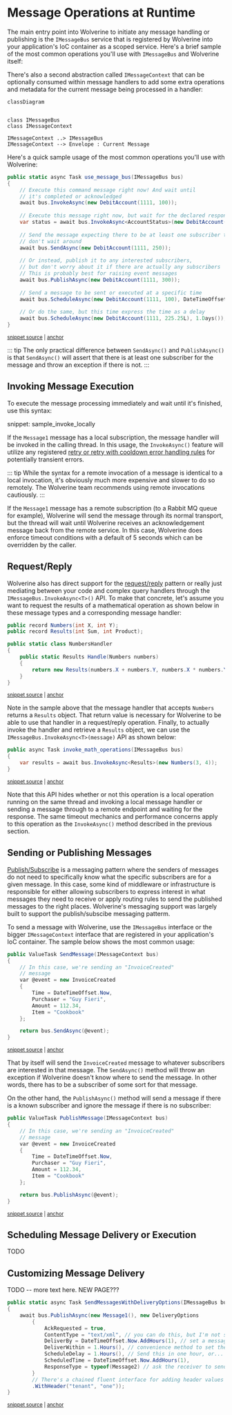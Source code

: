 # Message Operations at Runtime

The main entry point into Wolverine to initiate any message handling or publishing is the `IMessageBus` service
that is registered by Wolverine into your application's IoC container as a scoped service. Here's a brief sample
of the most common operations you'll use with `IMessageBus` and Wolverine itself:

There's also a second abstraction called `IMessageContext` that can be optionally consumed
within message handlers to add some extra operations and metadata for the
current message being processed in a handler:

```mermaid
classDiagram
    

class IMessageBus
class IMessageContext

IMessageContext ..> IMessageBus
IMessageContext --> Envelope : Current Message
```

Here's a quick sample usage of the most common operations you'll use with Wolverine:

<!-- snippet: sample_message_bus_basics -->
<a id='snippet-sample_message_bus_basics'></a>
```cs
public static async Task use_message_bus(IMessageBus bus)
{
    // Execute this command message right now! And wait until
    // it's completed or acknowledged
    await bus.InvokeAsync(new DebitAccount(1111, 100));
    
    // Execute this message right now, but wait for the declared response
    var status = await bus.InvokeAsync<AccountStatus>(new DebitAccount(1111, 250));
    
    // Send the message expecting there to be at least one subscriber to be executed later, but
    // don't wait around
    await bus.SendAsync(new DebitAccount(1111, 250));
    
    // Or instead, publish it to any interested subscribers, 
    // but don't worry about it if there are actually any subscribers
    // This is probably best for raising event messages
    await bus.PublishAsync(new DebitAccount(1111, 300));
    
    // Send a message to be sent or executed at a specific time
    await bus.ScheduleAsync(new DebitAccount(1111, 100), DateTimeOffset.UtcNow.AddDays(1));
    
    // Or do the same, but this time express the time as a delay
    await bus.ScheduleAsync(new DebitAccount(1111, 225.25L), 1.Days());
}
```
<sup><a href='https://github.com/JasperFx/wolverine/blob/main/src/Samples/DocumentationSamples/MessageBusBasics.cs#L8-L35' title='Snippet source file'>snippet source</a> | <a href='#snippet-sample_message_bus_basics' title='Start of snippet'>anchor</a></sup>
<!-- endSnippet -->

::: tip
The only practical difference between `SendAsync()` and `PublishAsync()` is that `SendAsync()` will assert that there is at least
one subscriber for the message and throw an exception if there is not.
:::

## Invoking Message Execution

To execute the message processing immediately and wait until it's finished, use this syntax:

snippet: sample_invoke_locally

If the `Message1` message has a local subscription, the message handler will be invoked in the calling thread. In this usage, the `InvokeAsync()` feature will utilize any registered [retry or retry with cooldown error handling rules](/guide/handlers/error-handling)
for potentially transient errors.

::: tip
While the syntax for a remote invocation of a message is identical to a local invocation, it's obviously much more expensive
and slower to do so remotely. The Wolverine team recommends using remote invocations cautiously.
:::

If the `Message1` message has a remote subscription (to a Rabbit MQ queue for example), Wolverine will send the message through its
normal transport, but the thread will wait until Wolverine receives an acknowledgement message back from the remote service. In this
case, Wolverine does enforce timeout conditions with a default of 5 seconds which can be overridden by the caller.

## Request/Reply

Wolverine also has direct support for the [request/reply](https://www.enterpriseintegrationpatterns.com/RequestReply.html) pattern or really just mediating between your code and complex query handlers through
the `IMessageBus.InvokeAsync<T>()` API. To make that concrete, let's assume you want to request the results of a mathematical operation as shown below
in these message types and a corresponding message handler:

<!-- snippet: sample_numbers_and_results_for_request_response -->
<a id='snippet-sample_numbers_and_results_for_request_response'></a>
```cs
public record Numbers(int X, int Y);
public record Results(int Sum, int Product);

public static class NumbersHandler
{
    public static Results Handle(Numbers numbers)
    {
        return new Results(numbers.X + numbers.Y, numbers.X * numbers.Y);
    }
}
```
<sup><a href='https://github.com/JasperFx/wolverine/blob/main/src/Samples/DocumentationSamples/MessageBusBasics.cs#L80-L93' title='Snippet source file'>snippet source</a> | <a href='#snippet-sample_numbers_and_results_for_request_response' title='Start of snippet'>anchor</a></sup>
<!-- endSnippet -->

Note in the sample above that the message handler that accepts `Numbers` returns a `Results` object. That return value is necessary for Wolverine to be able to
use that handler in a request/reply operation. Finally, to actually invoke the handler and retrieve a `Results` object, we can use the `IMessageBus.InvokeAsync<T>(message)`
API as shown below:

<!-- snippet: sample_using_invoke_with_response_type -->
<a id='snippet-sample_using_invoke_with_response_type'></a>
```cs
public async Task invoke_math_operations(IMessageBus bus)
{
    var results = await bus.InvokeAsync<Results>(new Numbers(3, 4));
}
```
<sup><a href='https://github.com/JasperFx/wolverine/blob/main/src/Samples/DocumentationSamples/MessageBusBasics.cs#L47-L54' title='Snippet source file'>snippet source</a> | <a href='#snippet-sample_using_invoke_with_response_type' title='Start of snippet'>anchor</a></sup>
<!-- endSnippet -->

Note that this API hides whether or not this operation is a local operation running on the same thread and invoking a local message handler or sending a message through to a remote
endpoint and waiting for the response. The same timeout mechanics and performance concerns apply to this operation as the `InvokeAsync()` method described in the previous section.

## Sending or Publishing Messages

[Publish/Subscribe](https://docs.microsoft.com/en-us/azure/architecture/patterns/publisher-subscriber) is a messaging pattern where the senders of messages do not need to specifically know what the specific subscribers are for a given message. In this case, some kind of middleware or infrastructure is responsible for either allowing subscribers to express interest in what messages they need to receive or apply routing rules to send the published messages to the right places. Wolverine's messaging support was largely built to support the publish/subscibe messaging patterm.

To send a message with Wolverine, use the `IMessageBus` interface or the bigger `IMessageContext` interface that
are registered in your application's IoC container. The sample below shows the most common usage:

<!-- snippet: sample_sending_message_with_servicebus -->
<a id='snippet-sample_sending_message_with_servicebus'></a>
```cs
public ValueTask SendMessage(IMessageContext bus)
{
    // In this case, we're sending an "InvoiceCreated"
    // message
    var @event = new InvoiceCreated
    {
        Time = DateTimeOffset.Now,
        Purchaser = "Guy Fieri",
        Amount = 112.34,
        Item = "Cookbook"
    };

    return bus.SendAsync(@event);
}
```
<sup><a href='https://github.com/JasperFx/wolverine/blob/main/src/Samples/DocumentationSamples/PublishingSamples.cs#L167-L184' title='Snippet source file'>snippet source</a> | <a href='#snippet-sample_sending_message_with_servicebus' title='Start of snippet'>anchor</a></sup>
<!-- endSnippet -->

That by itself will send the `InvoiceCreated` message to whatever subscribers are interested in
that message. The `SendAsync()` method will throw an exception if Wolverine doesn't know where to send the message. In other words,
there has to be a subscriber of some sort for that message.

On the other hand, the `PublishAsync()` method will send a message if there is a known subscriber and ignore the message if there is
no subscriber:

<!-- snippet: sample_publishing_message_with_servicebus -->
<a id='snippet-sample_publishing_message_with_servicebus'></a>
```cs
public ValueTask PublishMessage(IMessageContext bus)
{
    // In this case, we're sending an "InvoiceCreated"
    // message
    var @event = new InvoiceCreated
    {
        Time = DateTimeOffset.Now,
        Purchaser = "Guy Fieri",
        Amount = 112.34,
        Item = "Cookbook"
    };

    return bus.PublishAsync(@event);
}
```
<sup><a href='https://github.com/JasperFx/wolverine/blob/main/src/Samples/DocumentationSamples/PublishingSamples.cs#L187-L204' title='Snippet source file'>snippet source</a> | <a href='#snippet-sample_publishing_message_with_servicebus' title='Start of snippet'>anchor</a></sup>
<!-- endSnippet -->

## Scheduling Message Delivery or Execution

TODO


## Customizing Message Delivery

TODO -- more text here. NEW PAGE???

<!-- snippet: sample_SendMessagesWithDeliveryOptions -->
<a id='snippet-sample_sendmessageswithdeliveryoptions'></a>
```cs
public static async Task SendMessagesWithDeliveryOptions(IMessageBus bus)
{
    await bus.PublishAsync(new Message1(), new DeliveryOptions
        {
            AckRequested = true,
            ContentType = "text/xml", // you can do this, but I'm not sure why you'd want to override this
            DeliverBy = DateTimeOffset.Now.AddHours(1), // set a message expiration date
            DeliverWithin = 1.Hours(), // convenience method to set the deliver-by expiration date
            ScheduleDelay = 1.Hours(), // Send this in one hour, or...
            ScheduledTime = DateTimeOffset.Now.AddHours(1),
            ResponseType = typeof(Message2) // ask the receiver to send this message back to you if it can
        }
        // There's a chained fluent interface for adding header values too
        .WithHeader("tenant", "one"));
}
```
<sup><a href='https://github.com/JasperFx/wolverine/blob/main/src/Samples/DocumentationSamples/CustomizingMessageDelivery.cs#L9-L27' title='Snippet source file'>snippet source</a> | <a href='#snippet-sample_sendmessageswithdeliveryoptions' title='Start of snippet'>anchor</a></sup>
<!-- endSnippet -->


